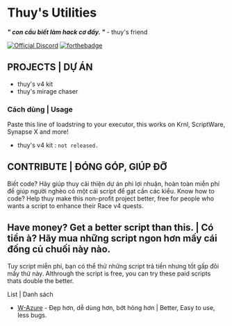 # Thuy's Utilities

***" con cẩu biết làm hack cơ đấy. "*** - thuy's friend

[![Official Discord](https://img.shields.io/static/v1.svg?label=OFFICIAL&message=DISCORD&color=blue&logo=discord&style=for-the-badge)](https://discord.gg/JncgYB9PGz) 
[![forthebadge](https://forthebadge.com/images/badges/it-works-why.svg)](https://forthebadge.com)

## PROJECTS | DỰ ÁN
 * thuy's v4 kit
 * thuy's mirage chaser

### Cách dùng | Usage
Paste this line of loadstring to your executor, this works on Krnl, ScriptWare, Synapse X and more!

 * thuy's v4 kit : 
`
not released.
`

## CONTRIBUTE | ĐÓNG GÓP, GIÚP ĐỠ
Biết code? Hãy giúp thuy cải thiện dự án phi lợi nhuận, hoàn toàn miễn phí để giúp người nghèo có một cái script để gạt cần các kiểu.
Know how to code? Help thuy make this non-profit project better, free for people who wants a script to enhance their Race v4 quests.

## Have money? Get a better script than this. | Có tiền à? Hãy mua những script ngon hơn mấy cái đống củ chuối này nào.

Tuy script miễn phí, bạn có thể thử những script trả tiền nhưng tốt gấp đôi mấy thứ này.
Althrough the script is free, you can try these paid scripts thats double the better.

List | Danh sách

 * [W-Azure](discord.com/w-azure) - Đẹp hơn, dễ dùng hơn, bớt hỏng hơn | Better, Easy to use, less bugs.
